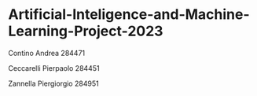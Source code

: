 # Artificial-Inteligence-and-Machine-Learning-Project-2023

Contino Andrea 284471

Ceccarelli Pierpaolo 284451 

Zannella Piergiorgio 284951 

